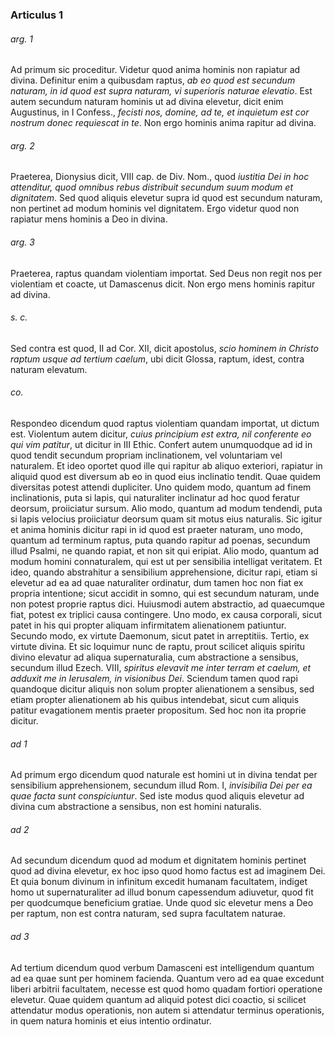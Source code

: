 ### Articulus 1

###### arg. 1
Ad primum sic proceditur. Videtur quod anima hominis non rapiatur ad divina. Definitur enim a quibusdam raptus, *ab eo quod est secundum naturam, in id quod est supra naturam, vi superioris naturae elevatio*. Est autem secundum naturam hominis ut ad divina elevetur, dicit enim Augustinus, in I Confess., *fecisti nos, domine, ad te, et inquietum est cor nostrum donec requiescat in te*. Non ergo hominis anima rapitur ad divina.

###### arg. 2
Praeterea, Dionysius dicit, VIII cap. de Div. Nom., quod *iustitia Dei in hoc attenditur, quod omnibus rebus distribuit secundum suum modum et dignitatem*. Sed quod aliquis elevetur supra id quod est secundum naturam, non pertinet ad modum hominis vel dignitatem. Ergo videtur quod non rapiatur mens hominis a Deo in divina.

###### arg. 3
Praeterea, raptus quandam violentiam importat. Sed Deus non regit nos per violentiam et coacte, ut Damascenus dicit. Non ergo mens hominis rapitur ad divina.

###### s. c.
Sed contra est quod, II ad Cor. XII, dicit apostolus, *scio hominem in Christo raptum usque ad tertium caelum*, ubi dicit Glossa, raptum, idest, contra naturam elevatum.

###### co.
Respondeo dicendum quod raptus violentiam quandam importat, ut dictum est. Violentum autem dicitur, *cuius principium est extra, nil conferente eo qui vim patitur*, ut dicitur in III Ethic. Confert autem unumquodque ad id in quod tendit secundum propriam inclinationem, vel voluntariam vel naturalem. Et ideo oportet quod ille qui rapitur ab aliquo exteriori, rapiatur in aliquid quod est diversum ab eo in quod eius inclinatio tendit. Quae quidem diversitas potest attendi dupliciter. Uno quidem modo, quantum ad finem inclinationis, puta si lapis, qui naturaliter inclinatur ad hoc quod feratur deorsum, proiiciatur sursum. Alio modo, quantum ad modum tendendi, puta si lapis velocius proiiciatur deorsum quam sit motus eius naturalis. Sic igitur et anima hominis dicitur rapi in id quod est praeter naturam, uno modo, quantum ad terminum raptus, puta quando rapitur ad poenas, secundum illud Psalmi, ne quando rapiat, et non sit qui eripiat. Alio modo, quantum ad modum homini connaturalem, qui est ut per sensibilia intelligat veritatem. Et ideo, quando abstrahitur a sensibilium apprehensione, dicitur rapi, etiam si elevetur ad ea ad quae naturaliter ordinatur, dum tamen hoc non fiat ex propria intentione; sicut accidit in somno, qui est secundum naturam, unde non potest proprie raptus dici. Huiusmodi autem abstractio, ad quaecumque fiat, potest ex triplici causa contingere. Uno modo, ex causa corporali, sicut patet in his qui propter aliquam infirmitatem alienationem patiuntur. Secundo modo, ex virtute Daemonum, sicut patet in arreptitiis. Tertio, ex virtute divina. Et sic loquimur nunc de raptu, prout scilicet aliquis spiritu divino elevatur ad aliqua supernaturalia, cum abstractione a sensibus, secundum illud Ezech. VIII, *spiritus elevavit me inter terram et caelum, et adduxit me in Ierusalem, in visionibus Dei*. Sciendum tamen quod rapi quandoque dicitur aliquis non solum propter alienationem a sensibus, sed etiam propter alienationem ab his quibus intendebat, sicut cum aliquis patitur evagationem mentis praeter propositum. Sed hoc non ita proprie dicitur.

###### ad 1
Ad primum ergo dicendum quod naturale est homini ut in divina tendat per sensibilium apprehensionem, secundum illud Rom. I, *invisibilia Dei per ea quae facta sunt conspiciuntur*. Sed iste modus quod aliquis elevetur ad divina cum abstractione a sensibus, non est homini naturalis.

###### ad 2
Ad secundum dicendum quod ad modum et dignitatem hominis pertinet quod ad divina elevetur, ex hoc ipso quod homo factus est ad imaginem Dei. Et quia bonum divinum in infinitum excedit humanam facultatem, indiget homo ut supernaturaliter ad illud bonum capessendum adiuvetur, quod fit per quodcumque beneficium gratiae. Unde quod sic elevetur mens a Deo per raptum, non est contra naturam, sed supra facultatem naturae.

###### ad 3
Ad tertium dicendum quod verbum Damasceni est intelligendum quantum ad ea quae sunt per hominem facienda. Quantum vero ad ea quae excedunt liberi arbitrii facultatem, necesse est quod homo quadam fortiori operatione elevetur. Quae quidem quantum ad aliquid potest dici coactio, si scilicet attendatur modus operationis, non autem si attendatur terminus operationis, in quem natura hominis et eius intentio ordinatur.

